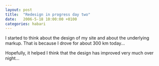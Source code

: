 ```yaml
---
layout: post
title:  "Redesign in progress day two"
date:   2006-5-18 10:00:00 +0100
categories: habari
---
```

I started to think about the design of my site and about the underlying markup. That is because I drove for about 300 km today...

Hopefully, it helped I think that the design has improved very much over night...